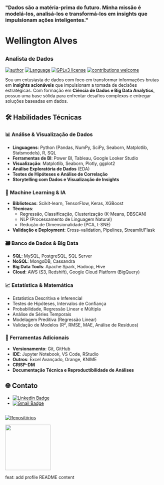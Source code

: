 ### "Dados são a matéria-prima do futuro. Minha missão é modelá-los, analisá-los e transformá-los em insights que impulsionam ações inteligentes."

# Wellington Alves

## <sub>Analista de Dados</sub>
[![author](https://img.shields.io/badge/author-WellingtonAlves-blue.svg)](https://www.linkedin.com/in/wellington-alves-662200165/) [![Language](https://img.shields.io/badge/Language-Python|R-green.svg)](https://www.python.org/downloads/release/python-365/) [![GPLv3 license](https://img.shields.io/badge/License-GPLv3-red.svg)](http://perso.crans.org/besson/LICENSE.html) [![contributions welcome](https://img.shields.io/badge/Contributions-Welcome-brightgreen.svg?style=flat)](https://github.com/welmalve/welmalve-data-portfolio)


Sou um entusiasta de dados com foco em transformar informações brutas em **insights acionáveis** que impulsionam a tomada de decisões estratégicas. Com formação em **Ciência de Dados e Big Data Analytics**, possuo uma base sólida para enfrentar desafios complexos e entregar soluções baseadas em dados.


## 🛠 Habilidades Técnicas

### 📊 **Análise & Visualização de Dados**
- **Linguagens**: Python (Pandas, NumPy, SciPy, Seaborn, Matplotlib, Statsmodels), R, SQL
- **Ferramentas de BI**: Power BI, Tableau, Google Looker Studio
- **Visualização**: Matplotlib, Seaborn, Plotly, ggplot2
- **Análise Exploratória de Dados** (EDA)
- **Testes de Hipóteses e Análise de Correlação**
- **Storytelling com Dados e Visualização de Insights**

### 🤖 **Machine Learning & IA**
- **Bibliotecas**: Scikit-learn, TensorFlow, Keras, XGBoost
- **Técnicas**:
  - Regressão, Classificação, Clusterização (K-Means, DBSCAN)
  - NLP (Processamento de Linguagem Natural)
  - Redução de Dimensionalidade (PCA, t-SNE)
- **Validação e Deployment**: Cross-validation, Pipelines, Streamlit/Flask

### 🗃 **Banco de Dados & Big Data**
- **SQL**: MySQL, PostgreSQL, SQL Server
- **NoSQL**: MongoDB, Cassandra
- **Big Data Tools**: Apache Spark, Hadoop, Hive
- **Cloud**: AWS (S3, Redshift), Google Cloud Platform (BigQuery)

### 📈 **Estatística & Matemática**
- Estatística Descritiva e Inferencial
- Testes de Hipóteses, Intervalos de Confiança
- Probabilidade, Regressão Linear e Múltipla
- Análise de Séries Temporais
- Modelagem Preditiva (Regressão Linear)
- Validação de Modelos (R², RMSE, MAE, Análise de Resíduos)

### 🔧 **Ferramentas Adicionais**
- **Versionamento**: Git, GitHub
- **IDE**: Jupyter Notebook, VS Code, RStudio
- **Outros**: Excel Avançado, Orange, KNIME
- **CRISP-DM**
- **Documentação Técnica e Reproductibilidade de Análises**

## 🌐 Contato

- [![Linkedin Badge](https://img.shields.io/badge/-LinkedIn-blue?style=flat-square&logo=Linkedin&logoColor=white&link=https://www.linkedin.com/in/wellington-alves-662200165//)](https://www.linkedin.com/in/wellington-alves-662200165/) 
- <a href="mailto:welmalve.proxy@gmail.com">![Gmail Badge](https://img.shields.io/badge/-Gmail-red?style=flat-square&logo=Gmail&logoColor=white&link=welmalve.proxy@gmail.com)</a>
##
[![Repositórios](https://img.shields.io/badge/📦_Repositórios-000000?style=for-the-badge&logo=github&logoColor=white)](https://github.com/welmalve)

<a href="https://github.com/welmalve/revenue-regression-analysis">
  <img height="145em" src="https://github-readme-stats.vercel.app/api/pin/?username=welmalve&repo=revenue-regression-analysis&theme=dark&show_description=true&description_lines=2&show_owner=true" />
</a>

feat: add profile README content
